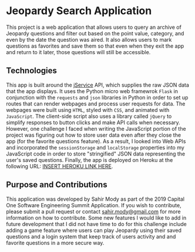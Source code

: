 
# Jeopardy Search Application

This project is a web application that allows users to query an archive of
Jeopardy questions and filter out based on the point value, category, and 
even by the date the question was aired. It also allows users to mark questions
as favorites and save them so that even when they exit the app and return to it later,
those questions will still be accessible.

## Technologies

This app is built around the [jService](http://jservice.io) API, which supplies the raw JSON data
that the app displays. It uses the Python micro web framewrok `Flask` in conjunction
with the `requests` and `json` libraries in Python in order to set up routes that can render
webpages and process user requests for data. The webpages were built using `HTML`, styled
with `CSS`, and animated with `JavaScript`. The client-side script also uses a library
called `jQuery` to simplify responses to button clicks and make API calls when necessary.
However, one challenge I faced when writing the JavaScript portion of the project was
figuring out how to store user data even after they close the app (for the favorite 
questions feature). As a result, I looked into Web APIs and incorporated the `sessionStorage`
and `localStorage` properties into my JavaScript code in order to store "stringified" JSON data
representing the user's saved  questions. Finally, the app is deployed on Heroku at the 
following URL: [INSERT HEROKU LINK HERE](https://www.google.com).

## Purpose and Contributions

This application was developed by Sahir Mody as part of the 2019 Capital One
Software Engineering Summit Application. If you wish to contribute, please
submit a pull request or contact sahir.mody@gmail.com for more information
on how to contribute. Some new features I would like to add in future development
that I did not have time to do for this challenge include adding a game feature 
where users can play Jeopardy using their saved questions and a login system that keep
track of users activity and and favorite questions in a more secure way.


